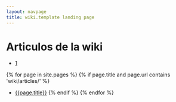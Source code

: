 ```yaml
---
layout: navpage
title: wiki.template landing page
---
```


# Articulos de la wiki

- [1](/47437.html)
 
{% for page in site.pages %}
    {% if page.title and page.url contains 'wiki/articles/' %}
- [{{page.title}}]({{site.baseurl}}{{page.url}})
    {% endif %}
{% endfor %}